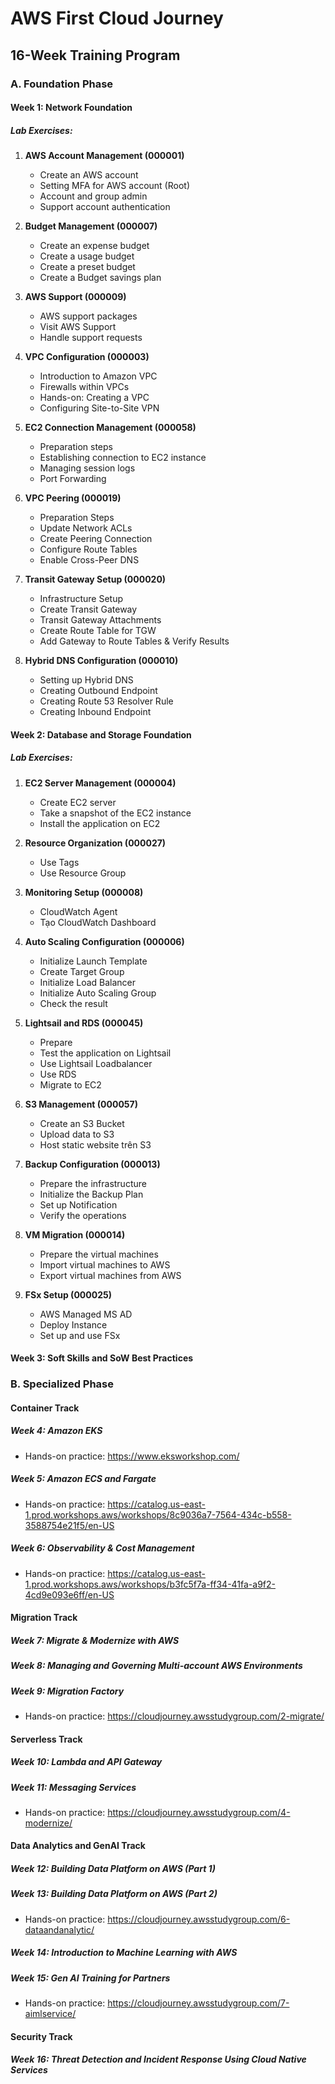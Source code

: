 # AWS First Cloud Journey
## 16-Week Training Program

### A. Foundation Phase

#### Week 1: Network Foundation
##### Lab Exercises:
1. **AWS Account Management (000001)**
   - Create an AWS account
   - Setting MFA for AWS account (Root)
   - Account and group admin
   - Support account authentication

2. **Budget Management (000007)**
   - Create an expense budget
   - Create a usage budget
   - Create a preset budget
   - Create a Budget savings plan

3. **AWS Support (000009)**
   - AWS support packages
   - Visit AWS Support
   - Handle support requests

4. **VPC Configuration (000003)**
   - Introduction to Amazon VPC
   - Firewalls within VPCs
   - Hands-on: Creating a VPC
   - Configuring Site-to-Site VPN

5. **EC2 Connection Management (000058)**
   - Preparation steps
   - Establishing connection to EC2 instance
   - Managing session logs
   - Port Forwarding

6. **VPC Peering (000019)**
   - Preparation Steps
   - Update Network ACLs
   - Create Peering Connection
   - Configure Route Tables
   - Enable Cross-Peer DNS

7. **Transit Gateway Setup (000020)**
   - Infrastructure Setup
   - Create Transit Gateway
   - Transit Gateway Attachments
   - Create Route Table for TGW
   - Add Gateway to Route Tables & Verify Results

8. **Hybrid DNS Configuration (000010)**
   - Setting up Hybrid DNS
   - Creating Outbound Endpoint
   - Creating Route 53 Resolver Rule
   - Creating Inbound Endpoint

#### Week 2: Database and Storage Foundation
##### Lab Exercises:
1. **EC2 Server Management (000004)**
   - Create EC2 server
   - Take a snapshot of the EC2 instance
   - Install the application on EC2

2. **Resource Organization (000027)**
   - Use Tags
   - Use Resource Group

3. **Monitoring Setup (000008)**
   - CloudWatch Agent
   - Tạo CloudWatch Dashboard

4. **Auto Scaling Configuration (000006)**
   - Initialize Launch Template
   - Create Target Group
   - Initialize Load Balancer
   - Initialize Auto Scaling Group
   - Check the result

5. **Lightsail and RDS (000045)**
   - Prepare
   - Test the application on Lightsail
   - Use Lightsail Loadbalancer
   - Use RDS
   - Migrate to EC2

6. **S3 Management (000057)**
   - Create an S3 Bucket
   - Upload data to S3
   - Host static website trên S3

7. **Backup Configuration (000013)**
   - Prepare the infrastructure
   - Initialize the Backup Plan
   - Set up Notification
   - Verify the operations

8. **VM Migration (000014)**
   - Prepare the virtual machines
   - Import virtual machines to AWS
   - Export virtual machines from AWS

9. **FSx Setup (000025)**
   - AWS Managed MS AD
   - Deploy Instance
   - Set up and use FSx

#### Week 3: Soft Skills and SoW Best Practices

### B. Specialized Phase

#### Container Track
##### Week 4: Amazon EKS
- Hands-on practice: https://www.eksworkshop.com/

##### Week 5: Amazon ECS and Fargate
- Hands-on practice: https://catalog.us-east-1.prod.workshops.aws/workshops/8c9036a7-7564-434c-b558-3588754e21f5/en-US

##### Week 6: Observability & Cost Management
- Hands-on practice: https://catalog.us-east-1.prod.workshops.aws/workshops/b3fc5f7a-ff34-41fa-a9f2-4cd9e093e6ff/en-US

#### Migration Track
##### Week 7: Migrate & Modernize with AWS

##### Week 8: Managing and Governing Multi-account AWS Environments

##### Week 9: Migration Factory
- Hands-on practice: https://cloudjourney.awsstudygroup.com/2-migrate/

#### Serverless Track
##### Week 10: Lambda and API Gateway

##### Week 11: Messaging Services
- Hands-on practice: https://cloudjourney.awsstudygroup.com/4-modernize/

#### Data Analytics and GenAI Track
##### Week 12: Building Data Platform on AWS (Part 1)

##### Week 13: Building Data Platform on AWS (Part 2)
- Hands-on practice: https://cloudjourney.awsstudygroup.com/6-dataandanalytic/

##### Week 14: Introduction to Machine Learning with AWS

##### Week 15: Gen AI Training for Partners
- Hands-on practice: https://cloudjourney.awsstudygroup.com/7-aimlservice/

#### Security Track
##### Week 16: Threat Detection and Incident Response Using Cloud Native Services
